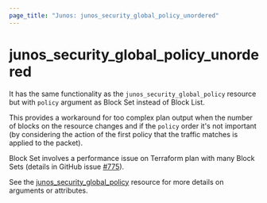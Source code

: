 ```yaml
---
page_title: "Junos: junos_security_global_policy_unordered"
---
```


# junos_security_global_policy_unordered

It has the same functionality as the `junos_security_global_policy` resource
but with `policy` argument as Block Set instead of Block List.

This provides a workaround for too complex plan output when the number of blocks on the resource changes
and if the `policy` order it's not important
(by considering the action of the first policy that the traffic matches is applied to the packet).

Block Set involves a performance issue on Terraform plan with many Block Sets
(details in GitHub issue [#775](https://github.com/hashicorp/terraform-plugin-framework/issues/775)).

See the [junos_security_global_policy](security_global_policy) resource
for more details on arguments or attributes.
